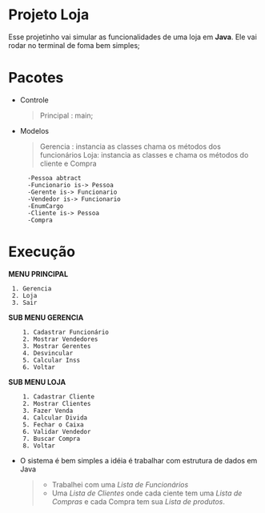 # Projeto Loja 

Esse projetinho vai simular as funcionalidades de uma loja em **Java**.  Ele vai rodar no terminal de foma bem simples;

# Pacotes
- Controle
	>Principal : main;
- Modelos
	>Gerencia : instancia as classes chama os métodos dos funcionários
	>Loja:  instancia as classes e chama os métodos do cliente e Compra
	 
		-Pessoa abtract
		-Funcionario is-> Pessoa
		-Gerente is-> Funcionario
		-Vendedor is-> Funcionario
		-EnumCargo
		-Cliente is-> Pessoa
		-Compra

# Execução

**MENU PRINCIPAL**

	 1. Gerencia
	 2. Loja
	 3. Sair
 
 **SUB MENU GERENCIA**
	 
		1. Cadastrar Funcionário
		2. Mostrar Vendedores
		3. Mostrar Gerentes
		4. Desvincular
		5. Calcular Inss
		6. Voltar
		
**SUB MENU LOJA**

		1. Cadastrar Cliente
		2. Mostrar Clientes
		3. Fazer Venda
		4. Calcular Divida
		5. Fechar o Caixa
		6. Validar Vendedor
		7. Buscar Compra
		8. Voltar
		 
- O sistema é bem simples a idéia é trabalhar com estrutura de dados em Java
	>- Trabalhei com uma *Lista de Funcionários*
	>- Uma *Lista de Clientes* onde cada ciente tem uma *Lista de Compras* e cada Compra tem sua 	*Lista de produtos*.

